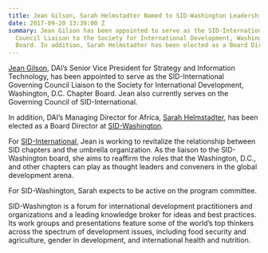 ```yaml
---
title: Jean Gilson, Sarah Helmstadter Named to SID-Washington Leadership Posts
date: 2017-09-20 13:39:00 Z
summary: Jean Gilson has been appointed to serve as the SID-International Governing
  Council Liaison to the Society for International Development, Washington, D.C. Chapter
  Board. In addition, Sarah Helmstadter has been elected as a Board Director at SID-Washington.
---
```


[Jean Gilson](https://www.dai.com/who-we-are/leadership/jean-gilson), DAI’s Senior Vice President for Strategy and Information Technology, has been appointed to serve as the SID-International Governing Council Liaison to the Society for International Development, Washington, D.C. Chapter Board. Jean also currently serves on the Governing Council of SID-International.

In addition, DAI’s Managing Director for Africa, [Sarah Helmstadter](https://www.dai.com/who-we-are/global-reach/united-states/contacts/management-business), has been elected as a Board Director at [SID-Washington](https://sidw.org/2017-18-board-directors-press-release).

For [SID-International](https://www.sidint.net/content/sid-welcomes-jean-gilson-new-vice-president), Jean is working to revitalize the relationship between SID chapters and the umbrella organization. As the liaison to the SID-Washington board, she aims to reaffirm the roles that the Washington, D.C., and other chapters can play as thought leaders and conveners in the global development arena.

For SID-Washington, Sarah expects to be active on the program committee.

SID-Washington is a forum for international development practitioners and organizations and a leading knowledge broker for ideas and best practices. Its work groups and presentations feature some of the world’s top thinkers across the spectrum of development issues, including food security and agriculture, gender in development, and international health and nutrition.